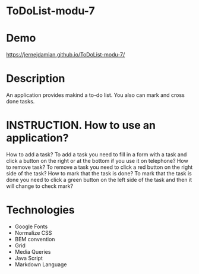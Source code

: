 # ToDoList-modu-7
# Demo
https://jernejdamian.github.io/ToDoList-modu-7/
# Description
An application provides makind a to-do list. You also can mark and cross done tasks.
# INSTRUCTION. How to use an application?
How to add a task?
To add a task you need to fill in a form with a task and click a button on the right or at the bottom if you use it on telephone?
How to remove task?
To remove a task you need to click a red button on the right side of the task?
How to mark that the task is done?
To mark that the task is done you need to click a green button on the left side of the task and then it will change to check mark?
# Technologies
- Google Fonts
- Normalize CSS
- BEM convention
- Grid
- Media Queries
- Java Script
- Markdown Language

